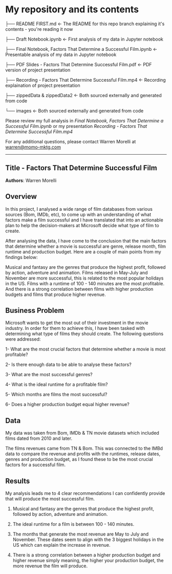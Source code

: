# My repository and its contents

├── README FIRST.md  <- The README for this repo branch explaining it's contents - you're reading it now

├── Draft Notebook.ipynb  <- First analysis of my data in Jupyter notebook

├── Final Notebook, Factors That Determine a Successful Film.ipynb  <- Presentable analysis of my data in Jupyter notebook

├── PDF Slides - Factors That Determine Successful Film.pdf <- PDF version of project presentation

├── Recording - Factors That Determine Successful Film.mp4 <- Recording explaination of project presentation

├── zippedData & zippedData2 <- Both sourced externally and generated from code

└── images <- Both sourced externally and generated from code



Please review my full analysis in *Final Notebook, Factors That Determine a Successful Film.ipynb* or my presentation *Recording - Factors That Determine Successful Film.mp4*

For any additional questions, please contact Warren Morelli at warren@momo-mktg.com


- - -


## Title - Factors That Determine Successful Film

**Authors**: Warren Morelli

## Overview

In this project, I analysed a wide range of film databases from various sources (Bom, IMDb, etc), to come up with an understanding of what factors make a film successful and I have translated that into an actionable plan to help the decision-makers at Microsoft decide what type of film to create. 

After analysing the data, I have come to the conclusion that the main factors that determine whether a movie is successful are genre, release month, film runtime and production budget. Here are a couple of main points from my findings below:

Musical and fantasy are the genres that produce the highest profit, followed by action, adventure and animation. 
Films released in May-July and November are more successful, this is related to the most popular holidays in the US. 
Films with a runtime of 100 - 140 minutes are the most profitable. And there is a strong correlation between films with higher production budgets and films that produce higher revenue.


## Business Problem

Microsoft wants to get the most out of their investment in the movie industry. In order for them to achieve this, I have been tasked with determining what type of films they should create. The following questions were addressed:

1- What are the most crucial factors that determine whether a movie is most profitable?

2- Is there enough data to be able to analyse these factors?

3- What are the most successful genres?

4- What is the ideal runtime for a profitable film?

5- Which months are films the most successful?

6- Does a higher production budget equal higher revenue?


## Data

My data was taken from Bom, IMDb & TN movie datasets which included films dated from 2010 and later.

The films revenues came from TN & Bom. This was connected to the IMBd data to compare the revenue and profits with the runtimes, release dates, genres and production budget, as I found these to be the most crucial factors for a successful film.


## Results

My analysis leads me to 4 clear recommendations I can confidently provide that will produce the most successful film.

1. Musical and fantasy are the genres that produce the highest profit, followed by action, adventure and animation.

2. The ideal runtime for a film is between 100 - 140 minutes.

3. The months that generate the most revenue are May to July and November. These dates seem to align with the 3 biggest holidays in the US which can explain the increase in revenue.

4. There is a strong correlation between a higher production budget and higher revenue simply meaning, the higher your production budget, the more revenue the film will produce.
 